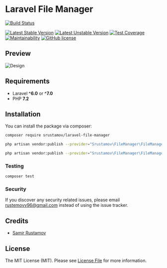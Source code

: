 # Laravel File Manager


[![Build Status](https://travis-ci.org/srustamov/laravel-file-manager.svg?branch=master)](https://travis-ci.org/srustamov/laravel-file-manager)

[![Latest Stable Version](https://poser.pugx.org/srustamov/laravel-file-manager/v/stable)](https://packagist.org/packages/srustamov/laravel-file-manager)
[![Latest Unstable Version](https://poser.pugx.org/srustamov/laravel-file-manager/v/unstable)](https://packagist.org/packages/srustamov/laravel-file-manager)
[![Test Coverage](https://api.codeclimate.com/v1/badges/588a51182465fa590e49/test_coverage)](https://codeclimate.com/github/srustamov/laravel-file-manager/test_coverage)
[![Maintainability](https://api.codeclimate.com/v1/badges/588a51182465fa590e49/maintainability)](https://codeclimate.com/github/srustamov/laravel-file-manager/maintainability)
[![GitHub license](https://img.shields.io/github/license/srustamov/laravel-file-manager.svg)](https://github.com/srustamov/laravel-file-manager/blob/master/LICENSE.md)

## Preview
![Design](https://i.ibb.co/Jc6kxYk/ezgif-com-video-to-gif.gif|width:100)

## Requirements

- Laravel **^6.0** or **^7.0**
- PHP **7.2**

## Installation

You can install the package via composer:

```bash
composer require srustamov/laravel-file-manager
```

```bash
php artisan vendor:publish --provider="Srustamov\FileManager\FileManagerServiceProvider" --tag="config"
```
```bash
php artisan vendor:publish --provider="Srustamov\FileManager\FileManagerServiceProvider" --tag="public" --force
```





### Testing

``` bash
composer test
```


### Security

If you discover any security related issues, please email rustemovv96@gmail.com instead of using the issue tracker.

## Credits

- [Samir Rustamov](https://github.com/srustamov)

## License

The MIT License (MIT). Please see [License File](LICENSE.md) for more information.
